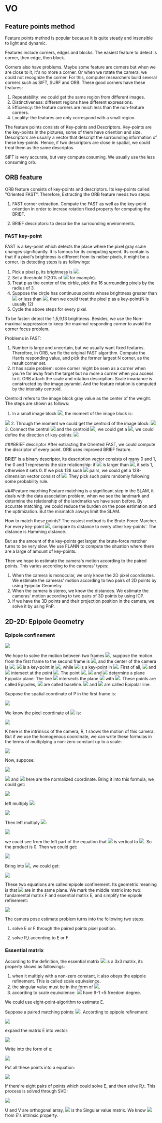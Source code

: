 <script type="text/javascript" async
  src="https://cdnjs.cloudflare.com/ajax/libs/mathjax/2.7.0/MathJax.js?config=TeX-MML-AM_CHTML">
</script>

# VO
## Feature points method
Feature points method is popular because it is quite steady and insensible to light and dynamic.

Features include corners, edges and blocks. The easiest feature to detect is corner, then edge, then block.

Corners also have problems. Maybe some feature are corners but when we are close to it, it's no more a corner. Or when we rotate the camera, we could not recognize the corner. For this, computer researchers build several corners such as SIFT, SURF and ORB. These good corners have these features:

1. Repeatability: we could get the same region from different images.
2. Distinctiveness: different regions have different expressions.
3. Efficiency: the feature corners are much less than the non-feature corners.
4. Locality: the features are only correspond with a small region.

The feature points consists of Key-points and Descriptors. Key-points are the key-points in the pictures, some of them have oriention and size. Descriptors are usually a vector that descript the surrounding information of these key-points. Hence, if two descriptors are close in spatial, we could treat them as the same descriptos.

SIFT is very accurate, but very compute cosuming. We usually use the less consuming orb.

## ORB feature

ORB feature consists of key-points and descriptors. Its key-points called "Oriented FAST". Therefore, Extracting the ORB feature needs two steps:

1. FAST corner extraction. Compute the FAST as well as the key-point oriention in order to increse rotation fixed property for computing the BRIEF.

2. BRIEF descriptors: to describe the surrounding environments.

### FAST key-point

FAST is a key-point which detects the place where the pixel gray scale changes significantly. It is famous for its computing speed. Its contain is that if a pixel's brightness is different from its neiber pixels, it might be a corner. Its detecting steps is as followings:

1. Pick a pixel p, its brightness is <img src="http://latex.codecogs.com/gif.latex?I_p">.
2. Set a threshold T(20% of <img src="http://latex.codecogs.com/gif.latex?I_p"> for example).
3. Treat p as the center of the cirble, pick the 16 surrounding pixels by the radius of 3.
4. Suppose the circle has continuous points whose brightness greater than <img src="http://latex.codecogs.com/gif.latex?I_p+T"> or less than <img src="http://latex.codecogs.com/gif.latex?I_p-T">, then we could treat the pixel p as a key-point(N is usually 12)
5. Cycle the above steps for every pixel.

To be faster: detect the 1,5,9,13 brightness. Besides, we use the Non-maximal suppression to keep the maximal responding corner to avoid the corner focus problem.

Problems in FAST:
1. Number is large and uncertain, but we usually want fixed features. Therefore, in ORB, we fix the original FAST algorithm. Compute the Harris responding value, and pick the former largest N corner, as the result corner set.
2. It has scale problem: some corner might be seen as a corner when you're far away from the target but no more a corner when you access to it. ORB attach the scale and rotation description. Scale invariance is constructed by the image pyramid. And the feature rotation is computed by the intensity centroid.

Centroid refers to the image block gray value as the center of the weight. The steps are shown as follows:
1. In a small image block <img src="http://latex.codecogs.com/gif.latex?B">, the moment of the image block is:
  <img src="http://latex.codecogs.com/gif.latex?m_{pq}=\sum_{x,y\in%20B}x^py^qI(x,y),%20p,q=\{0,1\}.">
2. Through the moment we could get the centroid of the image block:
  <img src="http://latex.codecogs.com/gif.latex?C=(\frac{m_{10}}{m_{00}},\frac{m_{01}}{m_{00}})">
3. Connect the central <img src="http://latex.codecogs.com/gif.latex?O"> and the centroid <img src="http://latex.codecogs.com/gif.latex?C">, we could get a <img src="http://latex.codecogs.com/gif.latex?\overrightarrow{OC}">, we could define the direction of key-points:
  <img src="http://latex.codecogs.com/gif.latex?\theta=arctan(m_{01}/m_{10})">

###BRIEF descriptor
After extracting the Oriented FAST, we could compute the discriptor of every point. ORB uses improved BRIEF feature.

BRIEF is a binary descriptor, its description vector consists of many 0 and 1, the 0 and 1 represents the size relationship: if <img src="http://latex.codecogs.com/gif.latex?p"> is larger than <img src="http://latex.codecogs.com/gif.latex?q">, it sets 1, otherwise it sets 0. If we pick 128 such <img src="http://latex.codecogs.com/gif.latex?p,q"> pairs, we could get a 128-dimension vector consist of <img src="http://latex.codecogs.com/gif.latex?p,q">. They pick such pairs randomly following some probability rule.

###Feature matching
Feature matching is a significant step in the SLAM, it deals with the data association problem, when we see the landmark and determine the relationship of the landmarks we have seen before. By accurate matching, we could reduce the burden on the pose estimation and the optimization. But the mismatch always limit the SLAM.

How to match these points? The easiest method is the Brute-Force Marcher. For every key-point <img src="http://latex.codecogs.com/gif.latex?x_t^m">, compare its distance to every other key-points'. The distance is Hamming distance.

But as the amount of the key-points get larger, the brute-force matcher turns to be very slow. We use FLANN to compute the situation where there are a large of amount of key-points.

Then we hope to estimate the camera's motion according to the paired points. This varies according to the cameras' types:

1. When the camera is monocular, we only know the 2D pixel coordinates. We estimate the cameras' motion according to two pairs of 2D points by using Epipolar Geometry.
2. When the camera is stereo, we know the distances. We estimate the cameras' motion according to two pairs of 3D points by using ICP.
3. If we have the 3D points and their projection position in the camera, we solve it by using PnP.

## 2D-2D: Epipole Geometry
### Epipole confinement
<img src="https://github.com/lty2226262/blog/blob/master/MarkdownPhotos/vslam_7_1.png?raw=true">

We hope to solve the motion between two frames <img src="http://latex.codecogs.com/gif.latex?I_1,I_2">, suppose the motion from the first frame to the second frame is <img src="http://latex.codecogs.com/gif.latex?R,t">, and the center of the camera is <img src="http://latex.codecogs.com/gif.latex?O_1,O_2">, <img src="http://latex.codecogs.com/gif.latex?p_1"> is a key-point in <img src="http://latex.codecogs.com/gif.latex?I_1">, while <img src="http://latex.codecogs.com/gif.latex?p_2"> is a key-point in <img src="http://latex.codecogs.com/gif.latex?I_2">. First of all, <img src="http://latex.codecogs.com/gif.latex?%5Coverrightarrow%7BO_1p_1%7D"> and <img src="http://latex.codecogs.com/gif.latex?%5Coverrightarrow%7BO_2p_2%7D"> intersect at the point <img src="http://latex.codecogs.com/gif.latex?P">. The point <img src="http://latex.codecogs.com/gif.latex?O_1">, <img src="http://latex.codecogs.com/gif.latex?O_2"> and <img src="http://latex.codecogs.com/gif.latex?P"> determine a plane Epipolar plane. The line <img src="http://latex.codecogs.com/gif.latex?O_1O_2"> intersects the plane <img src="http://latex.codecogs.com/gif.latex?I_1,I_2"> with <img src="http://latex.codecogs.com/gif.latex?e_1,e_2">. These points are called Epipoles, <img src="http://latex.codecogs.com/gif.latex?O_1O_2"> are called baseline. <img src="http://latex.codecogs.com/gif.latex?l_1"> and <img src="http://latex.codecogs.com/gif.latex?l_2"> are called Epipolar line.

Suppose the spatial coordinate of P in the first frame is:

 <img src="http://latex.codecogs.com/gif.latex?P=[X,Y,Z]^T">

 We know the pixel coordinate of <img src="http://latex.codecogs.com/gif.latex?p_1,p_2"> is:

 <img src="http://latex.codecogs.com/gif.latex?s_1p_1=KP,s_2p_2=K(RP+t)">

K here is the intrinsics of the camera, R, t shows the motion of this camera. But if we use the homogenous coordinate, we can write these formulas in the terms of multiplying a non-zero constant up to a scale:

  <img src="http://latex.codecogs.com/gif.latex?p_1=KP,p_2=K(RP+t)">

Now, suppose:

<img src="http://latex.codecogs.com/gif.latex?x_1=K^{-1}p_1,%20x_2=K^{-1}p_2">

<img src="http://latex.codecogs.com/gif.latex?x_1"> and <img src="http://latex.codecogs.com/gif.latex?x_2"> here are the normalized coordinate. Bring it into this formula, we could get:

<img src="http://latex.codecogs.com/gif.latex?x_2=Rx_1+t">

left multiply <img src="http://latex.codecogs.com/gif.latex?t^\wedge">:

<img src="http://latex.codecogs.com/gif.latex?t^\wedge%20x_2=t\wedge%20Rx_1">

Then left multiply <img src="http://latex.codecogs.com/gif.latex?x_2^T">:

<img src="http://latex.codecogs.com/gif.latex?x_2^Tt^\wedge%20x_2=x_2^Tt^\wedge%20Rx_1">

we could see from the left part of the equation that <img src="http://latex.codecogs.com/gif.latex?t^\wedge%20x_2"> is vertical to <img src="http://latex.codecogs.com/gif.latex?x_2">. So the product is 0. Then we could get:

<img src="http://latex.codecogs.com/gif.latex?x_2^Tt^\wedge%20Rx_1=0">

Bring into <img src="http://latex.codecogs.com/gif.latex?p_1,p_2">, we could get:

<img src="http://latex.codecogs.com/gif.latex?p_2^TK^{-T}t^\wedge%20RK^{-1}p_1=0">

These two equations are called epipole confinement. Its geometric meaning is that <img src="http://latex.codecogs.com/gif.latex?O_1,P,O_2"> are in the same plane. We mark the middle matrix into two: fundamental matrix F and essential matrix E, and simplify the epipole refinement:

<img src="http://latex.codecogs.com/gif.latex?E=t^\wedge%20R,F=K^{-T}EK^{-1},x^T_2Ex_1=p_2^TFp_1=0">

The camera pose estimate problem turns into the following two steps:

1. solve E or F through the paired points pixel position.

2. solve R,t according to E or F.

### Essential matrix

According to the definition, the essential matrix <img src="http://latex.codecogs.com/gif.latex?E=t^\wedge%20R"> is a 3x3 matrix, its property shows as followings:

1. when it multiply with a non-zero constant, it also obeys the epipole refinement. This is called scale equivalence.
2. the singular value must be in the form of <img src="http://latex.codecogs.com/gif.latex?[\sigma,\sigma,0]^T">.
3. according to scale equivalence.  <img src="http://latex.codecogs.com/gif.latex?E=t^\wedge%20R"> have 6-1 =5 freedom degree.

We could use eight-point-algorithm to estimate E.

Suppose a paired matching points: <img src="http://latex.codecogs.com/gif.latex?x_1=[u_1,v_1,1]^T,x_2=[u_2,v_2,1]^T">. According to epipole refinement:

<img src="http://latex.codecogs.com/gif.latex?%28u_1%2Cv_1%2C1%29%5Cbigl%28%5Cbegin%7Bpmatrix%7D%20e_1%20%26%20e_2%20%26e_3%20%5C%5C%20e_4%20%26%20e_5%20%26%20e_6%20%5C%5C%20e_7%20%26%20e_8%20%26%20e_9%20%5Cend%7Bpmatrix%7D%5Cbigr%29%5Cbegin%7Bpmatrix%7D%20u_2%5C%5C%20v_2%5C%5C%201%20%5Cend%7Bpmatrix%7D%3D0">

expand the matrix E into vector:

<img src="http://latex.codecogs.com/gif.latex?[e_1,e_2,e_3,e_4,e_5,e_6,e_7,e_8,e_9]^T">

Write into the form of e:

<img src="http://latex.codecogs.com/gif.latex?[u_1u_2,u_1v_2,u_1,v_1u_2,v_1v_2,u_2,v_2,1]\cdot%20e=0">

Put all these points into a equation:

<img src="http://latex.codecogs.com/gif.latex?%5Cbegin%7Bpmatrix%7D%20u_1%5E1u_2%5E1%20%26%20u_1%5E1v_2%5E1%20%26%20u_1%5E1%20%26v_1%5E1u_2%5E1%20%26v_1%5E1v_2%5E1%20%26%20v_1%5E1%20%26%20u_2%5E1%20%26%20v_2%5E1%20%26%201%5C%5C%20u_1%5E2u_2%5E2%20%26%20u_1%5E2v_2%5E2%20%26%20u_1%5E2%20%26v_1%5E2u_2%5E2%20%26%20v_1%5E2v_2%5E2%20%26v_1%5E2%20%26u_2%5E2%20%26%20v%5E2_2%20%26%201%5C%5C%20%5Cvdots%20%26%5Cvdots%20%26%20%5Cvdots%20%26%20%5Cvdots%20%26%20%5Cvdots%20%26%20%5Cvdots%20%26%20%5Cvdots%20%26%20%5Cvdots%20%26%5Cvdots%20%5C%5C%20u_1%5E8u_2%5E8%20%26%20u_1%5E8v_2%5E8%20%26%20u_1%5E8%20%26v_1%5E8u_2%5E8%20%26v_1%5E8v_2%5E8%20%26%20v_1%5E8%20%26%20u_2%5E8%20%26%20v_2%5E8%20%26%201%20%5Cend%7Bpmatrix%7D%5Cbegin%7Bpmatrix%7D%20e_1%5C%5C%20e_2%5C%5C%20e_3%5C%5C%20e_4%5C%5C%20e_5%5C%5C%20e_6%5C%5C%20e_7%5C%5C%20e_8%5C%5C%20e_9%20%5Cend%7Bpmatrix%7D%3D0">

If there're eight pairs of points which could solve E, and then solve R,t. This process is solved through SVD:

<img src="http://latex.codecogs.com/gif.latex?E=U\Sigma%20V^T">

U and V are orthogonal array, <img src="http://latex.codecogs.com/gif.latex?\Sigma"> is the Singular value matrix. We know <img src="http://latex.codecogs.com/gif.latex?\Sigma=diag(\sigma,\sigma,0)"> from E's intrinsic property.
